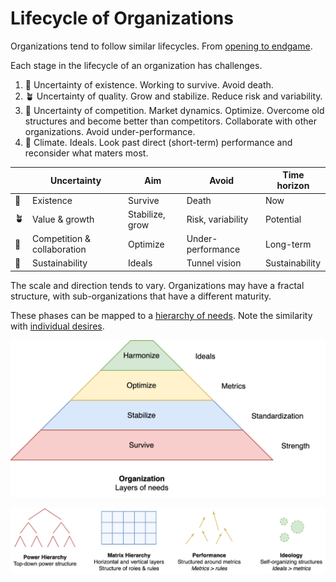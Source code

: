# Lifecycle of Organizations

Organizations tend to follow similar lifecycles. From [opening to endgame](../labour/lifecycle.md).



Each stage in the lifecycle of an organization has challenges.

1. 🌱 Uncertainty of existence. Working to survive. Avoid death.
2. 🪴 Uncertainty of quality. Grow and stabilize. Reduce risk and variability.
3. 🌳 Uncertainty of competition. Market dynamics. Optimize. Overcome old structures and become better than competitors. Collaborate with other organizations. Avoid under-performance.
4. 🍂 Climate. Ideals. Look past direct (short-term) performance and reconsider what maters most.



|      | Uncertainty                 | Aim             | Avoid             | Time horizon   |
| ---- | --------------------------- | --------------- | ----------------- | -------------- |
| 🌱    | Existence                   | Survive         | Death             | Now            |
| 🪴    | Value & growth              | Stabilize, grow | Risk, variability | Potential      |
| 🌳    | Competition & collaboration | Optimize        | Under-performance | Long-term      |
| 🍂    | Sustainability              | Ideals          | Tunnel vision     | Sustainability |

The scale and direction tends to vary. Organizations may have a fractal structure, with sub-organizations that have a different maturity.



These phases can be mapped to a [hierarchy of needs](https://en.wikipedia.org/wiki/Maslow%27s_hierarchy_of_needs). Note the similarity with [individual desires](../psychology/desire.md).

<img src="../img/pyramid-organiational-desire.png" alt="organiational-desire" style="zoom:50%;" />



![organization-progression](../img/organization-progression.png)



